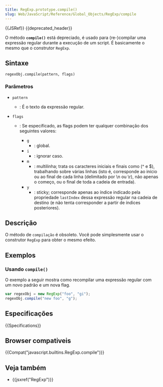 ```yaml
---
title: RegExp.prototype.compile()
slug: Web/JavaScript/Reference/Global_Objects/RegExp/compile
---
```


{{JSRef}} {{deprecated_header}}

O método **`compile()`** está depreciado, é usado para (re-)compilar uma expressão regular durante a execução de um script. É basicamente o mesmo que o construtor `RegExp`.

## Sintaxe

```
regexObj.compile(pattern, flags)
```

### Parâmetros

- `pattern`
  - : É o texto da expressão regular.
- `flags`

  - : Se especificado, as flags podem ter qualquer combinação dos seguintes valores:

    - `g`
      - : global.
    - `i`
      - : ignorar caso.
    - `m`
      - : multilinha; trata os caracteres iniciais e finais como (^ e $), trabalhando sobre várias linhas (isto é, corresponde ao início ou ao final de cada linha (delimitado por \n ou \r), não apenas o começo, ou o final de toda a cadeia de entrada).
    - `y`
      - : sticky; corresponde apenas ao índice indicado pela propriedade `lastIndex` dessa expressão regular na cadeia de destino (e não tenta corresponder a partir de índices posteriores).

## Descrição

O método de `compilação` é obsoleto. Você pode simplesmente usar o construtor `RegExp` para obter o mesmo efeito.

## Exemplos

### Usando `compile()`

O exemplo a seguir mostra como recompilar uma expressão regular com um novo padrão e um nova flag.

```js
var regexObj = new RegExp("foo", "gi");
regexObj.compile("new foo", "g");
```

## Especificações

{{Specifications}}

## Browser compativeis

{{Compat("javascript.builtins.RegExp.compile")}}

## Veja também

- {{jsxref("RegExp")}}
